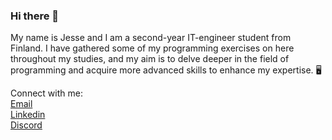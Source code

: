 ### Hi there 👋

My name is Jesse and I am a second-year IT-engineer student from Finland. I have gathered some of my programming exercises on here throughout my studies,
and my aim is to delve deeper in the field of programming and acquire more advanced skills to enhance my expertise. 🖥️

 Connect with me:  
 [Email](mailto:jesse.sillman@yahoo.com)  
 [Linkedin](https://www.linkedin.com/in/jesse-sillman-5b6912269/)  
 [Discord](https://discord.gg/nwqQmCJd)  



<!--
**jessesillman/jessesillman** is a ✨ _special_ ✨ repository because its `README.md` (this file) appears on your GitHub profile.

Here are some ideas to get you started:

- 🔭 I’m currently working on ...
- 🌱 I’m currently learning ...
- 👯 I’m looking to collaborate on ...
- 🤔 I’m looking for help with ...
- 💬 Ask me about ...
- 📫 How to reach me: ...
- 😄 Pronouns: ...
- ⚡ Fun fact: ...
-->
